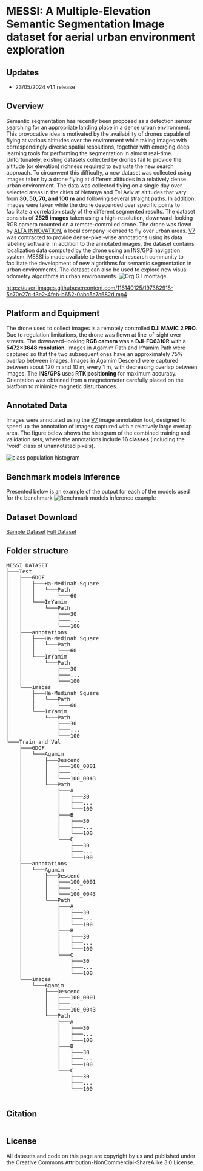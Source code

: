 <h1> MESSI: A Multiple-Elevation Semantic Segmentation Image dataset for aerial urban environment exploration
  
## Updates
* 23/05/2024 v1.1 release
  
## Overview
 Semantic segmentation has recently been proposed as a detection sensor searching for an appropriate landing place in a dense urban environment. This provocative idea is motivated by the availability of drones capable of flying at various altitudes over the environment while taking images with correspondingly diverse spatial resolutions, together with emerging deep learning tools for performing the segmentation in almost real-time. Unfortunately, existing datasets collected by drones fail to provide the altitude (or elevation) richness required to evaluate the new search approach.
To circumvent this difficulty, a new dataset was collected using images taken by a drone flying at different altitudes in a relatively dense urban environment. The data was collected flying on a single day over selected areas in the cities of Netanya and Tel Aviv at altitudes that vary from **30, 50, 70, and 100 m** and following several straight paths. In addition, images were taken while the drone descended over specific points to facilitate a correlation study of the different segmented results. The dataset consists of **2525 images** taken using a high-resolution, downward-looking RGB camera mounted on a remote-controlled drone. The drone was flown by [ALTA INNOVATION](https://alta.team/), a local company licensed to fly over urban areas. [V7](https://www.v7labs.com/) was contracted to provide dense-pixel-wise annotations using its data labeling software. In addition to the annotated images, the dataset contains localization data computed by the drone using an INS/GPS navigation system.
MESSI is made available to the general research community to facilitate the development of new algorithms for semantic segmentation in urban environments. The dataset can also be used to explore new visual odometry algorithms in urban environments.
![Org GT montage](./images/montage2.png)


https://user-images.githubusercontent.com/116140125/197382918-5e70e27c-f3e2-4feb-b652-0abc5a7c682d.mp4





## Platform and Equipment
  The drone used to collect images is a remotely controlled **DJI MAVIC 2 PRO**. Due to regulation limitations, the drone was flown at line-of-sight over streets.
The downward-looking **RGB camera** was a **DJI-FC6310R** with a **5472×3648 resolution**. Images in Agamim Path and IrYamim Path were captured so that the two subsequent ones have an approximately 75% overlap between images. Images in Agamim Descend were captured between about 120 m and 10 m, every 1 m, with decreasing overlap between images. The **INS/GPS** uses **RTK positioning** for maximum accuracy. Orientation was obtained from a magnetometer carefully placed on the platform to minimize magnetic disturbances.
  
 ## Annotated Data
  Images were annotated using the [V7](https://www.v7labs.com/) image annotation tool, designed to speed up the annotation of images captured with a relatively large overlap area. The figure below shows the histogram of the combined training and validation sets, where the annotations include **16 classes** (including the “void” class of unannotated pixels). 
 
  ![class population histogram](./images/class_hist_both.png)
  
  <!--  <p align="center"> 
     <img src="images/class_hist_both.png" alt="Class Population Histogram" height="519px" width="571px"> -->
    
    
  <!--  Class Population Histogram | -->
  <!--  :-------------------------:| -->
  <!--  ![class population histogram](./images/class_hist_both.png) | -->
 
  
   
 <!--  (Original Image             |  Ground Truth Annotation) -->
<!--  (:-------------------------:|:-------------------------:) -->
<!--  (![original image](./images/HYPERLAPSE_0289_img.JPG)  |  ![GT image](./images/HYPERLAPSE_0289_GT.png)) -->
## Benchmark models Inference
Presented below is an example of the output for each of the models used for the benchmark
![Benchmark models inference example](./images/models_res3.png)

## Dataset Download
[Sample Dataset](https://drive.google.com/drive/folders/1KKKE3QRbXDS-oTKi5N_MKlK2Eid_zKFd?usp=sharing)
[Full Dataset](https://technionmail-my.sharepoint.com/:f:/g/personal/cis-admin_technion_ac_il/ElpVw7aY-StLtwXyTHGHAg4BFk1RLbMmGpbMEfuTmAxtiA?e=g0tKgV)

## Folder structure
  
  <pre>
MESSI DATASET
├───Test
│   ├───6DOF
│   │   ├───Ha-Medinah Square
│   │   │   └───Path
│   │   │       └───60
│   │   └───IrYamim
│   │       └───Path
│   │           ├───30
│   │           ├───...
│   │           └───100
│   ├───annotations
│   │   ├───Ha-Medinah Square
│   │   │   └───Path
│   │   │       └───60
│   │   └───IrYamim
│   │       └───Path
│   │           ├───30
│   │           ├───...
│   │           └───100
│   └───images
│       ├───Ha-Medinah Square
│       │   └───Path
│       │       └───60
│       └───IrYamim
│           └───Path
│               ├───30
│               ├───...
│               └───100
└───Train and Val
    ├───6DOF
    │   └───Agamim
    │       ├───Descend
    │       │   ├───100_0001
    │       │   ├───...
    │       │   └───100_0043
    │       └───Path
    │           ├───A
    │           │   ├───30
    │           │   ├───...
    │           │   └───100
    │           ├───B
    │           │   ├───30
    │           │   ├───...
    │           │   └───100
    │           └───C
    │               ├───30
    │               ├───...
    │               └───100
    ├───annotations
    │   └───Agamim
    │       ├───Descend
    │       │   ├───100_0001
    │       │   ├───...
    │       │   └───100_0043
    │       └───Path
    │           ├───A
    │           │   ├───30
    │           │   ├───...
    │           │   └───100
    │           ├───B
    │           │   ├───30
    │           │   ├───...
    │           │   └───100
    │           └───C
    │               ├───30
    │               ├───...
    │               └───100
    └───images
        └───Agamim
            ├───Descend
            │   ├───100_0001
            │   ├───...
            │   └───100_0043
            └───Path
                ├───A
                │   ├───30
                │   ├───...
                │   └───100
                ├───B
                │   ├───30
                │   ├───...
                │   └───100
                └───C
                    ├───30
                    ├───...
                    └───100
  </pre>
## Citation
```

```
## License
All datasets and code on this page are copyright by us and published under the Creative Commons Attribution-NonCommercial-ShareAlike 3.0 License.
